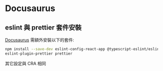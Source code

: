 # Docusaurus

## eslint 與 prettier 套件安裝

[Docusaurus](https://docusaurus.io/) 需額外安裝以下的套件:

```sh
npm install --save-dev eslint-config-react-app @typescript-eslint/eslint-plugin@2.x @typescript-eslint/parser@2.x babel-eslint@10.x eslint@6.x eslint-plugin-flowtype@3.x eslint-plugin-import@2.x eslint-plugin-jsx-a11y@6.x eslint-plugin-react@7.x eslint-plugin-react-hooks@1.x
eslint-plugin-prettier prettier
```

其它設定與 CRA 相同
